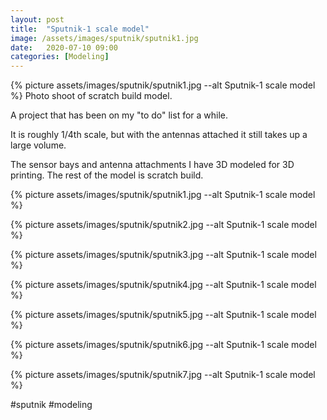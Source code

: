 ```yaml
---
layout: post
title:  "Sputnik-1 scale model"
image: /assets/images/sputnik/sputnik1.jpg
date:   2020-07-10 09:00
categories: [Modeling]
---
```

{% picture assets/images/sputnik/sputnik1.jpg --alt Sputnik-1 scale model %}
Photo shoot of scratch build model.

<!--more-->

A project that has been on my "to do" list for a while.

It is roughly 1/4th scale, but with the antennas attached it still takes up a large volume.

The sensor bays and antenna attachments I have 3D modeled for 3D printing. The rest of the model is scratch build.

{% picture assets/images/sputnik/sputnik1.jpg --alt Sputnik-1 scale model %}

{% picture assets/images/sputnik/sputnik2.jpg --alt Sputnik-1 scale model %}

{% picture assets/images/sputnik/sputnik3.jpg --alt Sputnik-1 scale model %}

{% picture assets/images/sputnik/sputnik4.jpg --alt Sputnik-1 scale model %}

{% picture assets/images/sputnik/sputnik5.jpg --alt Sputnik-1 scale model %}

{% picture assets/images/sputnik/sputnik6.jpg --alt Sputnik-1 scale model %}

{% picture assets/images/sputnik/sputnik7.jpg --alt Sputnik-1 scale model %}


#sputnik #modeling
